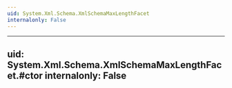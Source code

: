 ```yaml
---
uid: System.Xml.Schema.XmlSchemaMaxLengthFacet
internalonly: False
---
```


---
uid: System.Xml.Schema.XmlSchemaMaxLengthFacet.#ctor
internalonly: False
---

